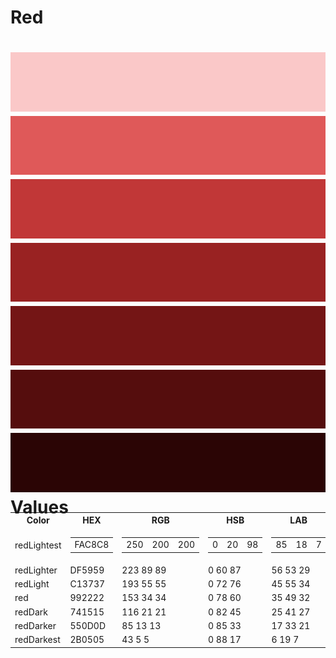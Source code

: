 Red
===
![image](redLightest.png)
![image](redLighter.png)
![image](redLight.png)
![image](red.png)
![image](redDark.png)
![image](redDarker.png)
![image](redDarkest.png)
Values
===

<table style="width: 100%; margin-top: -2em;">
    <tr>
      <th>Color</th>
      <th>HEX</th>
      <th>RGB</th>
      <th>HSB</th>
      <th>LAB</th>
      <th>CMYK</th>
    </tr>
    <tr>
      <td>redLightest</td>
      <td>
        <table>
          <tr>
            <td>FAC8C8</td>
          </tr>
        </table>
      </td>
      <td>
        <table>
          <tr>
            <td>250</td>
            <td>200</td>
            <td>200</td>
          </tr>
        </table>
      </td>
      <td>
        <table>
          <tr>
            <td>0</td>
            <td>20</td>
            <td>98</td>
          </tr>
        </table>
      </td>
      <td>
        <table>
          <tr>
            <td>85</td>
            <td>18</td>
            <td>7</td>
          </tr>
        </table>
      </td>
      <td>
        <table>
          <tr>
            <td>0</td>
            <td>26</td>
            <td>12</td>
            <td>0</td>
          </tr>
        </table>
    </tr>
    <tr>
      <td>redLighter</td>
      <td>DF5959</td>
      <td>223 89 89</td>
      <td>0 60 87</td>
      <td>56 53 29</td>
      <td>8 80 62 1</td>
    </tr>
    <tr>
      <td>redLight</td>
      <td>C13737</td>
      <td>193 55 55</td>
      <td>0 72 76</td>
      <td>45 55 34</td>
      <td>17 92 84 6</td>
    </tr>
    <tr>
      <td>red</td>
      <td>992222</td>
      <td>153 34 34</td>
      <td>0 78 60</td>
      <td>35 49 32</td>
      <td>26 97 96 23</td>
    </tr>
    <tr>
      <td>redDark</td>
      <td>741515</td>
      <td>116 21 21</td>
      <td>0 82 45</td>
      <td>25 41 27</td>
      <td>31 98 97 43</td>
    </tr>
    <tr>
      <td>redDarker</td>
      <td>550D0D</td>
      <td>85 13 13</td>
      <td>0 85 33</td>
      <td>17 33 21</td>
      <td>39 91 84 61</td>
    </tr>
    <tr>
      <td>redDarkest</td>
      <td>2B0505</td>
      <td>43 5 5</td>
      <td>0 88 17</td>
      <td>6 19 7</td>
      <td>55 77 69 80</td>
    </tr>
</table>
